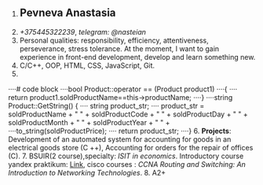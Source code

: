 1. ## Pevneva Anastasia
2. *+375445322239*, *telegram: @nasteian*
3. Personal qualities: responsibility, efficiency, attentiveness, perseverance, stress tolerance. At the moment, I want to gain experience in front-end development, develop and learn something new.
4. C/C++, OOP, HTML, CSS, JavaScript, Git.
5. 
····# code block
····bool Product::operator == (Product product1)
····{
····	return product1.soldProductName==this->productName;
····}
····string Product::GetString() {
····	string product_str;
····	product_str = soldProductName + " " + soldProductCode + " " + soldProductDay + " " + soldProductMonth + " " + soldProductYear + " " + ····to_string(soldProductPrice);
····	return product_str;
····}
6.  **Projects**: Development of an automated system for accounting for goods in an electrical goods store (C ++), Accounting for orders for the repair of offices (C).
7. BSUIR(2 course),specialty: *ISIT in economics*. Introductory course yandex praktikum: [Link](https://praktikum.yandex.ru/profile/web/), cisco courses : *CCNA Routing and Switching: An Introduction to Networking Technologies*. 
8. A2+
